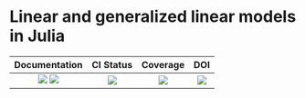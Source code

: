 # Linear and generalized linear models in Julia

| Documentation | CI Status | Coverage | DOI
|:-----------------:|:------------------:|:-----------------:|:----------:|
| [![][docs-stable-img]][docs-stable-url] [![][docs-latest-img]][docs-latest-url] | [![][ci-img]][ci-url] | [![][codecov-img]][codecov-url] | [![][DOI-img]][DOI-url] |

[docs-latest-img]: https://img.shields.io/badge/docs-latest-blue.svg
[docs-latest-url]: https://JuliaStats.github.io/GLM.jl/dev

[docs-stable-img]: https://img.shields.io/badge/docs-stable-blue.svg
[docs-stable-url]: https://JuliaStats.github.io/GLM.jl/stable

[ci-img]: https://github.com/JuliaStats/GLM.jl/workflows/CI-stable/badge.svg
[ci-url]: https://github.com/JuliaStats/GLM.jl/actions?query=workflow%3ACI-stable+branch%3Amaster

[codecov-img]: https://codecov.io/gh/JuliaStats/GLM.jl/branch/master/graph/badge.svg?token=cVkd4c3M8H
[codecov-url]: https://codecov.io/gh/JuliaStats/GLM.jl

[DOI-img]: https://zenodo.org/badge/DOI/10.5281/zenodo.3376013.svg
[DOI-url]: https://doi.org/10.5281/zenodo.3376013
